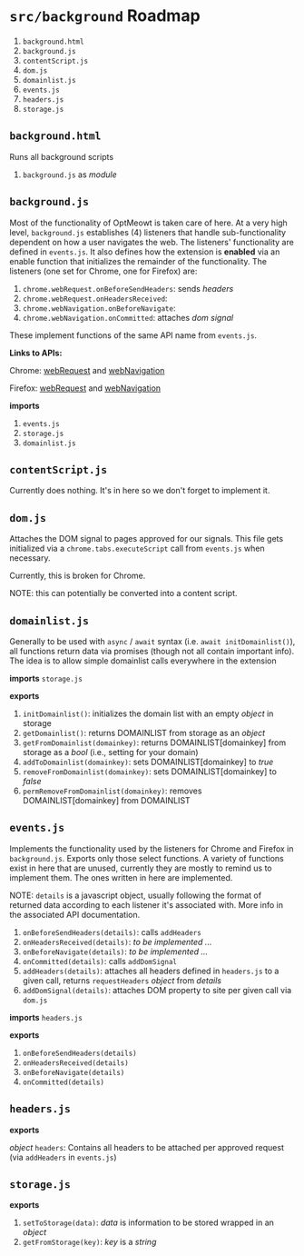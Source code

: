 # `src/background` Roadmap

1) `background.html`
2) `background.js`
3) `contentScript.js`
4) `dom.js`
5) `domainlist.js`
6) `events.js`
7) `headers.js`
8) `storage.js`


## `background.html`

Runs all background scripts

1) `background.js` as *module*


## `background.js`

Most of the functionality of OptMeowt is taken care of here. At a very high level, `background.js` establishes (4) listeners that handle sub-functionality dependent on how a user navigates the web. The listeners' functionality are defined in `events.js`. It also defines how the extension is **enabled** via an enable function that initializes the remainder of the functionality. The listeners (one set for Chrome, one for Firefox) are: 

1) `chrome.webRequest.onBeforeSendHeaders`: sends *headers*
2) `chrome.webRequest.onHeadersReceived`: 
3) `chrome.webNavigation.onBeforeNavigate`: 
4) `chrome.webNavigation.onCommitted`: attaches *dom signal*

These implement functions of the same API name from `events.js`.

**Links to APIs:**

Chrome: [webRequest](https://developer.chrome.com/docs/extensions/reference/webRequest/) and [webNavigation](https://developer.chrome.com/docs/extensions/reference/webNavigation/)

Firefox: [webRequest](https://developer.mozilla.org/en-US/docs/Mozilla/Add-ons/WebExtensions/API/webRequest) and [webNavigation](https://developer.mozilla.org/en-US/docs/Mozilla/Add-ons/WebExtensions/API/webNavigation)

**imports**

1) `events.js`
2) `storage.js`
3) `domainlist.js`


## `contentScript.js`

Currently does nothing. It's in here so we don't forget to implement it.


## `dom.js`

Attaches the DOM signal to pages approved for our signals. This file gets initialized via a `chrome.tabs.executeScript` call from `events.js` when necessary. 

Currently, this is broken for Chrome. 

NOTE: this can potentially be converted into a content script. 


## `domainlist.js`

Generally to be used with `async` / `await` syntax (i.e. `await initDomainlist()`), all functions return data via promises (though not all contain important info). The idea is to allow simple domainlist calls everywhere in the extension

**imports** `storage.js`

**exports**

1) `initDomainlist()`: initializes the domain list with an empty *object* in storage
2) `getDomainlist()`: returns DOMAINLIST from storage as an *object*
3) `getFromDomainlist(domainkey)`: returns DOMAINLIST[domainkey] from storage as a *bool* (i.e., setting for your domain)
4) `addToDomainlist(domainkey)`: sets DOMAINLIST[domainkey] to *true*
5) `removeFromDomainlist(domainkey)`: sets DOMAINLIST[domainkey] to *false*
6) `permRemoveFromDomainlist(domainkey)`: removes DOMAINLIST[domainkey] from DOMAINLIST


## `events.js`

Implements the functionality used by the listeners for Chrome and Firefox in `background.js`. Exports only those select functions. A variety of functions exist in here that are unused, currently they are mostly to remind us to implement them. The ones written in here are implemented. 

NOTE: `details` is a javascript object, usually following the format of returned data according to each listener it's associated with. More info in the associated API documentation. 

1) `onBeforeSendHeaders(details)`: calls `addHeaders`
2) `onHeadersReceived(details)`: *to be implemented ...*
3) `onBeforeNavigate(details)`: *to be implemented ...*
4) `onCommitted(details)`: calls `addDomSignal`
5) `addHeaders(details)`: attaches all headers defined in `headers.js` to a given call, returns `requestHeaders` *object* from *details*
6) `addDomSignal(details)`: attaches DOM property to site per given call via `dom.js`

**imports** `headers.js`

**exports** 
1) `onBeforeSendHeaders(details)`
2) `onHeadersReceived(details)`
3) `onBeforeNavigate(details)`
4) `onCommitted(details)`


## `headers.js`

**exports**

*object* `headers`: Contains all headers to be attached per approved request (via `addHeaders` in `events.js`)


## `storage.js`

**exports**
1) `setToStorage(data)`: *data* is information to be stored wrapped in an *object* 
2) `getFromStorage(key)`: *key* is a *string*